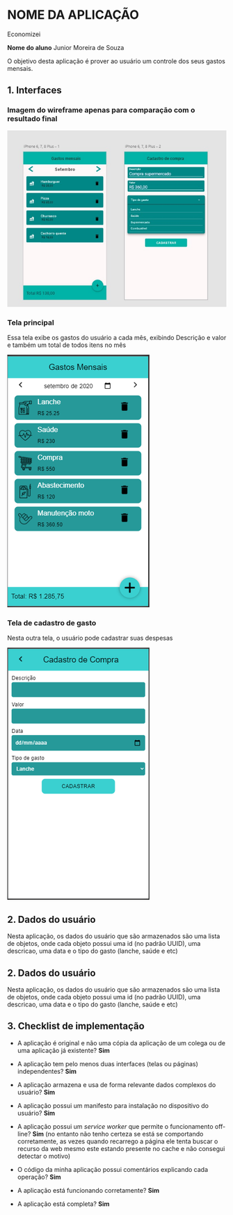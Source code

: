 # NOME DA APLICAÇÃO
Economizei

**Nome do aluno**
Junior Moreira de Souza

O objetivo desta aplicação é prover ao usuário um controle dos seus gastos mensais.

## 1. Interfaces

### Imagem do wireframe apenas para comparação com o resultado final

![Wireframe](https://github.com/jhunior244/economizei-pwa/blob/master/assets/wireframe.jpg?raw=true)

### Tela principal
Essa tela exibe os gastos do usuário a cada mês, exibindo Descrição e valor e também um total de todos itens no mês

![Tela Principal](https://github.com/jhunior244/economizei-pwa/blob/master/assets/tela1.PNG?raw=true)

### Tela de cadastro de gasto
Nesta outra tela, o usuário pode cadastrar suas despesas

![Tela de cadastro](https://github.com/jhunior244/economizei-pwa/blob/master/assets/tela2.PNG?raw=true)

## 2. Dados do usuário
Nesta aplicação, os dados do usuário que são armazenados são uma lista de objetos, 
onde cada objeto possui uma id (no padrão UUID), uma descricao, uma data e o tipo do gasto (lanche, saúde e etc)

## 2. Dados do usuário
Nesta aplicação, os dados do usuário que são armazenados são uma lista de objetos, 
onde cada objeto possui uma id (no padrão UUID), uma descricao, uma data e o tipo do gasto (lanche, saúde e etc)

## 3. Checklist de implementação

- A aplicação é original e não uma cópia da aplicação de um colega ou de uma aplicação já existente? 
**Sim**

- A aplicação tem pelo menos duas interfaces (telas ou páginas) independentes? 
**Sim**

- A aplicação armazena e usa de forma relevante dados complexos do usuário? 
**Sim**

- A aplicação possui um manifesto para instalação no dispositivo do usuário? 
**Sim**

- A aplicação possui um _service worker_ que permite o funcionamento off-line? 
**Sim** (no entanto não tenho certeza se está se comportando corretamente, as vezes quando recarrego a 
página ele tenta buscar o recurso da web mesmo este estando presente no cache e não consegui detectar o motivo)

- O código da minha aplicação possui comentários explicando cada operação? 
**Sim**

- A aplicação está funcionando corretamente? 
**Sim**

- A aplicação está completa? 
**Sim**